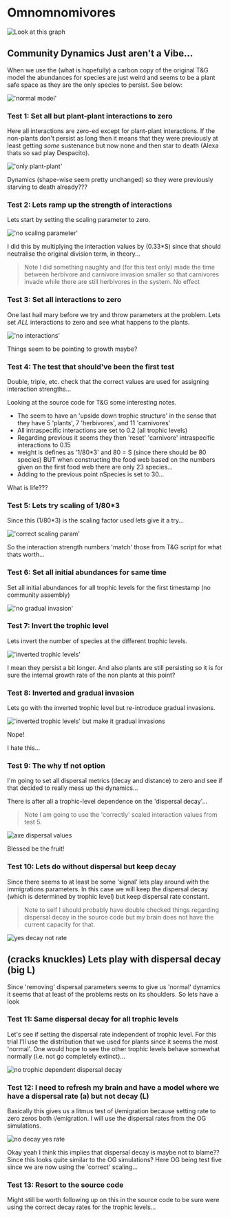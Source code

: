 # Omnomnomivores

![Look at this graph](https://media.giphy.com/media/LedVYzRx24nkI/giphy-downsized-large.gif)

## Community Dynamics Just aren't a Vibe...

When we use the (what is hopefully) a carbon copy of the original T&G model the
abundances for species are just weird and seems to be a plant safe space as they
are the only species to persist. See below:

!['normal model'](figures/diagnostics.png)

### Test 1: Set all but plant-plant interactions to zero

Here all interactions are zero-ed except for plant-plant interactions. If the
non-plants don't persist as long then it means that they were previously at
least getting _some_ sustenance but now none and then star to death (Alexa thats
so sad play Despacito).

!['only plant-plant'](figures/diagnostics_only_plant-plant.png)

Dynamics (shape-wise seem pretty unchanged) so they were previously starving to
death already???

### Test 2: Lets ramp up the strength of interactions

Lets start by setting the scaling parameter to zero.

!['no scaling parameter'](figures/diagnostics_no_scaling.png)

I did this by multiplying the interaction values by (0.33*S) since that should
neutralise the original division term, in theory...

> Note I did something naughty and (for this test only) made the time between
> herbivore and carnivore invasion smaller so that carnivores invade while there
> are still herbivores in the system. No effect

### Test 3: Set all interactions to zero

One last hail mary before we try and throw parameters at the problem. Lets set
_ALL_ interactions to zero and see what happens to the plants.

!['no interactions'](figures/diagnostics_no_interactions.png)

Things seem to be pointing to growth maybe?

### Test 4: The test that should've been the first test

Double, triple, etc. check that the correct values are used for assigning
interaction strengths...

Looking at the source code for T&G some interesting notes.

- The seem to have an 'upside down trophic structure' in the sense that they
  have 5 'plants', 7 'herbivores', and 11 'carnivores'
- All intraspecific interactions are set to 0.2 (all trophic levels)
- Regarding previous it seems they then 'reset' 'carnivore' intraspecific
  interactions to 0.15
- weight is defines as '1/80*3' and 80 = S (since there should be 80 species)
  BUT when constructing the food web based on the numbers given on the first
  food web there are only 23 species...  
- Adding to the previous point nSpecies is set to 30...

What is life???

### Test 5: Lets try scaling of 1/80*3

Since this (1/80*3) is the scaling factor used lets give it a try...

!['correct scaling param'](figures/diagnostics_correct_scaling.png)

So the interaction strength numbers 'match' those from T&G script for what thats
worth...

### Test 6: Set all initial abundances for same time

Set all initial abundances for all trophic levels for the first timestamp (no
community assembly)

!['no gradual invasion'](figures/diagnostics_same_init.png)

### Test 7: Invert the trophic level

Lets invert the number of species at the different trophic levels.

!['inverted trophic levels'](figures/diagnostics_inverted_trophic.png)

I mean they persist a bit longer. And also plants are still persisting so it is
for sure the internal growth rate of the non plants at this point?

### Test 8: Inverted and gradual invasion

Lets go with the inverted trophic level but re-introduce gradual invasions.

!['inverted trophic levels' but make it gradual invasions](figures/diagnostics_inverted_gradual.png)

Nope!

I hate this...

### Test 9: The why tf not option

I'm going to set all dispersal metrics (decay and distance) to zero and see if
that decided to really mess up the dynamics...

There is after all a trophic-level dependence on the 'dispersal decay'...

> Note I am going to use the 'correctly' scaled interaction values from test 5.

![axe dispersal values](figures/diagnostics_no_dispersal.png)

Blessed be the fruit!

### Test 10: Lets do without dispersal but keep decay

Since there seems to at least be some 'signal' lets play around with the
immigrations parameters. In this case we will keep the dispersal decay (which is
determined by trophic level) but keep dispersal rate constant.

> Note to self I should probably have double checked things regarding dispersal
> decay in the source code but my brain does not have the current capacity for
> that.

![yes decay not rate](figures/diagnostics_no_dispersal_yes_decay.png)

## (cracks knuckles) Lets play with dispersal decay (big L)

Since 'removing' dispersal parameters seems to give us 'normal' dynamics it
seems that at least of the problems rests on its shoulders. So lets have a look

### Test 11: Same dispersal decay for all trophic levels

Let's see if setting the dispersal rate independent of trophic level. For this
trial I'll use the distribution that we used for plants since it seems the most
'normal'. One would hope to see the other trophic levels behave somewhat
normally (i.e. not go completely extinct)...

![no trophic dependent dispersal decay](figures/diagnostics_no_trophic_dispersal.png)

### Test 12: I need to refresh my brain and have a model where we have a dispersal rate (a) but not decay (L)

Basically this gives us a litmus test of i/emigration because setting rate to
zero zeros both i/emigration. I will use the dispersal rates from the OG
simulations.

![no decay yes rate](figures/diagnostics_yes_rate_no_decay.png)

Okay yeah I think this implies that dispersal decay is maybe not to blame??
Since this looks quite similar to the OG simulations? Here OG being test five
since we are now using the 'correct' scaling...

### Test 13: Resort to the source code

Might still be worth following up on this in the source code to be sure were
using the correct decay rates for the trophic levels...
